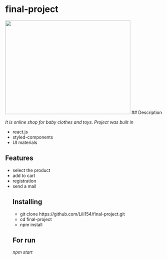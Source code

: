 # final-project
<img style="width:400px;height:300px;border:2px" src = "https://cdn.shopify.com/s/files/1/2180/5147/files/slideshow_1.jpg?v=1631257803">
## Description
                       
*It is online shop for baby clothes and toys. Project was built in*
 <ul>
	<li>react.js</li>
	<li>styled-components</li>
	<li> UI materials</li>
 </ul>

## Features


<ul>
	<li>select the product</li>
	<li>add to cart</li>
	<li>registration</li>
	<li>send a mail</li>
</li>

## Installing
<ul>
	<li>git clone https://github.com/Lili154/final-project.git</li>
	<li>cd final-project</li>
	<li>npm install</li>
</ul>

## For run

*npm start*